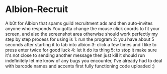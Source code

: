# Albion-Recruit
A b0t for Albion that spams guild recruitment ads and then auto-invites anyone who responds
You gotta change the mouse click coords to fit your screen, and also the screenshot area
otherwise should work perfectly
my step by step process for using is
1: run the program
2: you have about 5 seconds after starting it to tab into albion
3: click a few times and I like to press enter twice for good luck
4: let it do its thing
5: to stop it make sure it's not close to sending another message then just kill it
should run indefinitely
let me know of any bugs you encounter, I've already had to deal with barcode names and accents
first fully functioning code uploaded :)
